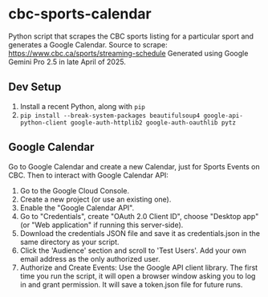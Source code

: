 # cbc-sports-calendar
Python script that scrapes the CBC sports listing for a particular sport and generates a Google Calendar.
Source to scrape: https://www.cbc.ca/sports/streaming-schedule
Generated using Google Gemini Pro 2.5 in late April of 2025.

## Dev Setup

1. Install a recent Python, along with `pip`
1. `pip install --break-system-packages beautifulsoup4 google-api-python-client google-auth-httplib2 google-auth-oauthlib pytz`


## Google Calendar

Go to Google Calendar and create a new Calendar, just for Sports Events on CBC.  Then to interact with Google Calendar API:

1. Go to the Google Cloud Console.
1. Create a new project (or use an existing one).
1. Enable the "Google Calendar API".
1. Go to "Credentials", create "OAuth 2.0 Client ID", choose "Desktop app" (or "Web application" if running this server-side).
1. Download the credentials JSON file and save it as credentials.json in the same directory as your script.
1. Click the 'Audience' section and scroll to 'Test Users'.  Add your own email address as the only authorized user.
1. Authorize and Create Events: Use the Google API client library. The first time you run the script, it will open a browser window asking you to log in and grant permission. It will save a token.json file for future runs.

